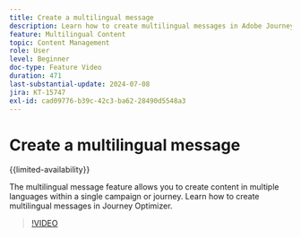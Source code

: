 ```yaml
---
title: Create a multilingual message
description: Learn how to create multilingual messages in Adobe Journey Optimizer.
feature: Multilingual Content
topic: Content Management
role: User
level: Beginner
doc-type: Feature Video
duration: 471
last-substantial-update: 2024-07-08
jira: KT-15747
exl-id: cad09776-b39c-42c3-ba62-28490d5548a3
---
```

# Create a multilingual message

{{limited-availability}}

The multilingual message feature allows you to create content in multiple languages within a single campaign or journey. Learn how to create multilingual messages in Journey Optimizer.

>[!VIDEO](https://video.tv.adobe.com/v/3430921/?learn=on)
